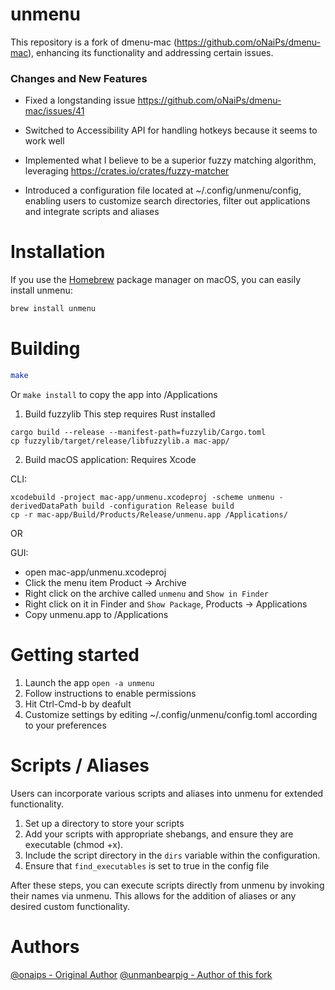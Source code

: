 # unmenu

This repository is a fork of dmenu-mac (https://github.com/oNaiPs/dmenu-mac), enhancing its functionality and addressing certain issues.

### Changes and New Features

- Fixed a longstanding issue https://github.com/oNaiPs/dmenu-mac/issues/41
- Switched to Accessibility API for handling hotkeys because it seems to work well

- Implemented what I believe to be a superior fuzzy matching algorithm, leveraging https://crates.io/crates/fuzzy-matcher

- Introduced a configuration file located at ~/.config/unmenu/config, enabling users to customize search directories, filter out applications and integrate scripts and aliases

# Installation

If you use the [Homebrew](https://brew.sh/) package manager on macOS, you can easily install unmenu:

```sh
brew install unmenu
```

# Building

```sh
make
```

Or `make install` to copy the app into /Applications

1. Build fuzzylib
This step requires Rust installed

```
cargo build --release --manifest-path=fuzzylib/Cargo.toml
cp fuzzylib/target/release/libfuzzylib.a mac-app/
```

2. Build macOS application:
Requires Xcode

CLI:
```
xcodebuild -project mac-app/unmenu.xcodeproj -scheme unmenu -derivedDataPath build -configuration Release build
cp -r mac-app/Build/Products/Release/unmenu.app /Applications/
```

OR

GUI:
 - open mac-app/unmenu.xcodeproj
 - Click the menu item Product -> Archive
 - Right click on the archive called `unmenu` and `Show in Finder`
 - Right click on it in Finder and `Show Package`, Products -> Applications
 - Copy unmenu.app to /Applications

# Getting started

1. Launch the app `open -a unmenu`
2. Follow instructions to enable permissions
3. Hit Ctrl-Cmd-b by deafult
4. Customize settings by editing ~/.config/unmenu/config.toml according to your preferences

# Scripts / Aliases

Users can incorporate various scripts and aliases into unmenu for extended functionality.

1. Set up a directory to store your scripts
2. Add your scripts with appropriate shebangs, and ensure they are executable (chmod +x).
3. Include the script directory in the `dirs` variable within the configuration.
4. Ensure that `find_executables` is set to true in the config file

After these steps, you can execute scripts directly from unmenu by invoking their names via unmenu. This allows for the addition of aliases or any desired custom functionality.

# Authors

[@onaips - Original Author](https://twitter.com/onaips)
[@unmanbearpig - Author of this fork](https://unmb.pw)
